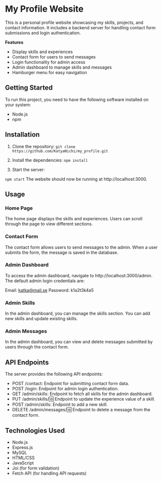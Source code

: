 # My Profile Website

This is a personal profile website showcasing my skills, projects, and contact information.
It includes a backend server for handling contact form submissions and login authentication.

**Features**

- Display skills and experiences
- Contact form for users to send messages
- Login functionality for admin access
- Admin dashboard to manage skills and messages
- Hamburger menu for easy navigation

## Getting Started

To run this project, you need to have the following software installed on your system:

- Node.js
- npm

## Installation

1. Clone the repository:
   `git clone https://github.com/KatyaNichi/my_profile.git`

2. Install the dependencies:
   `npm install`
   
3.  Start the server:

`npm start`
The website should now be running at http://localhost:3000.

## Usage

### Home Page

The home page displays the skills and experiences. Users can scroll through the page to view different sections.

### Contact Form

The contact form allows users to send messages to the admin. When a user submits the form, the message is saved in the database.

### Admin Dashboard

To access the admin dashboard, navigate to http://localhost:3000/admin. The default admin login credentials are:

Email: katka@mail.se
Password: k1a2t3k4a5

### Admin Skills

In the admin dashboard, you can manage the skills section. You can add new skills and update existing skills.

### Admin Messages

In the admin dashboard, you can view and delete messages submitted by users through the contact form.

## API Endpoints

The server provides the following API endpoints:

- POST /contact: Endpoint for submitting contact form data.
- POST /login: Endpoint for admin login authentication.
- GET /admin/skills: Endpoint to fetch all skills for the admin dashboard.
- PUT /admin/skills/:id: Endpoint to update the experience value of a skill.
- POST /admin/skills: Endpoint to add a new skill.
- DELETE /admin/messages/:id: Endpoint to delete a message from the contact form.

## Technologies Used

- Node.js
- Express.js
- MySQL
- HTML/CSS
- JavaScript
- Joi (for form validation)
- Fetch API (for handling API requests)

